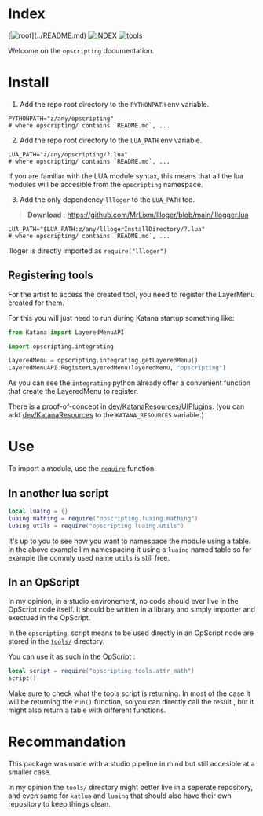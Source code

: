 # Index

[![root](https://img.shields.io/badge/back_to_root-536362?)](../README.md)
[![INDEX](https://img.shields.io/badge/index-blue?labelColor=blue)](INDEX.md)
[![tools](https://img.shields.io/badge/tools-4f4f4f)](tools.md)

Welcome on the `opscripting` documentation.

# Install

1. Add the repo root directory to the `PYTHONPATH` env variable.

```shell
PYTHONPATH="z/any/opscripting"
# where opscripting/ contains `README.md`, ...
```

2. Add the repo root directory to the `LUA_PATH` env variable.

```shell
LUA_PATH="z/any/opscripting/?.lua"
# where opscripting/ contains `README.md`, ...
```

If you are familiar with the LUA module syntax, this means that all the
lua modules will be accesible from the `opscripting` namespace.

3. Add the only dependency `llloger` to the `LUA_PATH` too.

> **Download** : https://github.com/MrLixm/llloger/blob/main/lllogger.lua

```shell
LUA_PATH="$LUA_PATH:z/any/lllogerInstallDirectory/?.lua"
# where opscripting/ contains `README.md`, ...
```

llloger is directly imported as `require("llloger")`

## Registering tools

For the artist to access the created tool, you need to register the
LayerMenu created for them.

For this you will just need to run during Katana startup something like:

```python
from Katana import LayeredMenuAPI

import opscripting.integrating

layeredMenu = opscripting.integrating.getLayeredMenu()
LayeredMenuAPI.RegisterLayeredMenu(layeredMenu, "opscripting")
```

As you can see the `integrating` python already offer a convenient function
that create the LayeredMenu to register.

There is a proof-of-concept in [dev/KatanaResources/UIPlugins](dev/KatanaResources/UIPlugins).
(you can add [dev/KatanaResources](dev/KatanaResources) to the `KATANA_RESOURCES` variable.)


# Use

To import a module, use the [`require`](https://www.lua.org/pil/8.1.html) function.

## In another lua script

```lua
local luaing = {}
luaing.mathing = require("opscripting.luaing.mathing")
luaing.utils = require("opscripting.luaing.utils")
```

It's up to you to see how you want to namespace the module using a table.
In the above example I'm namespacing it using a `luaing` named table so for
example the commly used name `utils` is still free.

## In an OpScript

In my opinion, in a studio environement, no code should ever live in the 
OpScript node itself. It should be written in a library and simply importer
and exectued in the OpScript.

In the `opscripting`, script means to be used directly in an OpScript node
are stored in the [`tools/`](../opscripting/tools) directory.

You can use it as such in the OpScript :

```lua
local script = require("opscripting.tools.attr_math")
script()
```

Make sure to check what the tools script is returning. In most of the case
it will be returning the `run()` function, so you can directly call the result
, but it might also return a table with different functions.

# Recommandation

This package was made with a studio pipeline in mind but still accesible at a 
smaller case. 

In my opinion the `tools/` directory might better live in a seperate repository,
and even same for `katlua` and `luaing` that should also have their own
repository to keep things clean.
